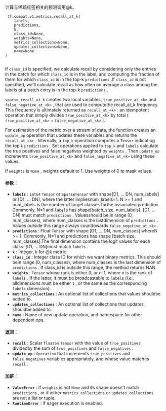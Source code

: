 计算与稀疏标签相关的预测调用@k。

```
 tf.compat.v1.metrics.recall_at_k(
    labels,
    predictions,
    k,
    class_id=None,
    weights=None,
    metrics_collections=None,
    updates_collections=None,
    name=None
)
 
```

If  `class_id`  is specified, we calculate recall by considering only the    entries in the batch for which  `class_id`  is in the label, and computing    the fraction of them for which  `class_id`  is in the top-k  `predictions` .If  `class_id`  is not specified, we'll calculate recall as how often on    average a class among the labels of a batch entry is in the top-k     `predictions` .

 `sparse_recall_at_k`  creates two local variables, `true_positive_at_<k>`  and  `false_negative_at_<k>` , that are used to computethe recall_at_k frequency. This frequency is ultimately returned as `recall_at_<k>` : an idempotent operation that simply divides `true_positive_at_<k>`  by total ( `true_positive_at_<k>`  + `false_negative_at_<k>` ).

For estimation of the metric over a stream of data, the function creates an `update_op`  operation that updates these variables and returns the `recall_at_<k>` . Internally, a  `top_k`  operation computes a  `Tensor` indicating the top  `k`   `predictions` . Set operations applied to  `top_k`  and `labels`  calculate the true positives and false negatives weighted by `weights` . Then  `update_op`  increments  `true_positive_at_<k>`  and `false_negative_at_<k>`  using these values.

If  `weights`  is  `None` , weights default to 1. Use weights of 0 to mask values.

#### 参数：
- **`labels`** :  `int64`   `Tensor`  or  `SparseTensor`  with shape[D1, ... DN, num_labels] or [D1, ... DN], where the latter impliesnum_labels=1. N >= 1 and num_labels is the number of target classes forthe associated prediction. Commonly, N=1 and  `labels`  has shape[batch_size, num_labels]. [D1, ... DN] must match  `predictions` . Valuesshould be in range [0, num_classes), where num_classes is the lastdimension of  `predictions` . Values outside this range always counttowards  `false_negative_at_<k>` .
- **`predictions`** : Float  `Tensor`  with shape [D1, ... DN, num_classes] whereN >= 1. Commonly, N=1 and predictions has shape [batch size, num_classes].The final dimension contains the logit values for each class. [D1, ... DN]must match  `labels` .
- **`k`** : Integer, k for @k metric.
- **`class_id`** : Integer class ID for which we want binary metrics. This should bein range [0, num_classes), where num_classes is the last dimension of `predictions` . If class_id is outside this range, the method returns NAN.
- **`weights`** :  `Tensor`  whose rank is either 0, or n-1, where n is the rank of `labels` . If the latter, it must be broadcastable to  `labels`  (i.e., alldimensions must be either  `1` , or the same as the corresponding  `labels` dimension).
- **`metrics_collections`** : An optional list of collections that values shouldbe added to.
- **`updates_collections`** : An optional list of collections that updates shouldbe added to.
- **`name`** : Name of new update operation, and namespace for other dependent ops.


#### 返回：
- **`recall`** : Scalar  `float64`   `Tensor`  with the value of  `true_positives`  dividedby the sum of  `true_positives`  and  `false_negatives` .
- **`update_op`** :  `Operation`  that increments  `true_positives`  and `false_negatives`  variables appropriately, and whose value matches `recall` .


#### 加薪：
- **`ValueError`** : If  `weights`  is not  `None`  and its shape doesn't match `predictions` , or if either  `metrics_collections`  or  `updates_collections` are not a list or tuple.
- **`RuntimeError`** : If eager execution is enabled.
